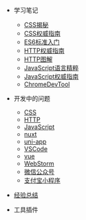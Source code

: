 * 学习笔记
  * [CSS揭秘](/study/CSS揭秘/第1章_引言.md)
  * [CSS权威指南](/study/CSS权威指南/第1章_CSS和文档.md)
  * [ES6标准入门](/study/ES6标准入门/第1章_ECMAScript6简介.md)
  * [HTTP权威指南](/study/HTTP权威指南/第1章_HTTP概述.md)
  * [HTTP图解](/study/HTTP图解/第1章_了解Web及网络基础.md)
  * [JavaScript语言精粹](/study/JavaScript语言精粹/第1章_精华.md)
  * [JavaScript权威指南](/study/JavaScript权威指南/第1章_JavaScript概述.md)
  * [ChromeDevTool](/study/ChromeDevTool/1_Shortcuts.md)


* 开发中的问题
  - [CSS](/problem/CSS.md)
  - [HTTP](/problem/HTTP.md)
  - [JavaScript](/problem/JavaScript.md)
  - [nuxt](/problem/nuxt.md)
  - [uni-app](/problem/uni-app.md)
  - [VSCode](/problem/VSCode.md)
  - [vue](/problem/vue.md)
  - [WebStorm](/problem/WebStorm.md)
  - [微信公众号](/problem/微信公众号.md)
  - [支付宝小程序](/problem/支付宝小程序.md)
  
* [经验总结](/experience/_sidebar.md)

* 工具插件

